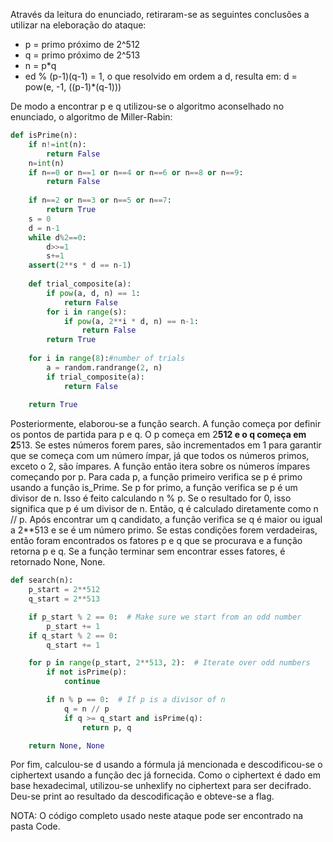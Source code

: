 Através da leitura do enunciado, retiraram-se as seguintes conclusões a utilizar na eleboração do ataque:
- p = primo próximo de 2^512
- q = primo próximo de 2^513
- n = p*q
- ed % (p-1)(q-1) = 1, o que resolvido em ordem a d, resulta em: d = pow(e, -1, ((p-1)*(q-1)))

De modo a encontrar p e q utilizou-se o algoritmo aconselhado no enunciado, o algoritmo de Miller-Rabin:

```python
def isPrime(n):
    if n!=int(n):
        return False
    n=int(n)
    if n==0 or n==1 or n==4 or n==6 or n==8 or n==9:
        return False
        
    if n==2 or n==3 or n==5 or n==7:
        return True
    s = 0
    d = n-1
    while d%2==0:
        d>>=1
        s+=1
    assert(2**s * d == n-1)
  
    def trial_composite(a):
        if pow(a, d, n) == 1:
            return False
        for i in range(s):
            if pow(a, 2**i * d, n) == n-1:
                return False
        return True  
 
    for i in range(8):#number of trials 
        a = random.randrange(2, n)
        if trial_composite(a):
            return False
 
    return True
```

Posteriormente, elaborou-se a função search. A função começa por definir os pontos de partida para p e q. O p começa em 2**512 e o q começa em 2**513. Se estes números forem pares, são incrementados em 1 para garantir que se começa com um número ímpar, já que todos os números primos, exceto o 2, são ímpares. A função então itera sobre os números ímpares começando por p. Para cada p, a função primeiro verifica se p é primo usando a função is_Prime. Se p for primo, a função verifica se p é um divisor de n. Isso é feito calculando n % p. Se o resultado for 0, isso significa que p é um divisor de n. Então, q é calculado diretamente como n // p. Após encontrar um q candidato, a função verifica se q é maior ou igual a 2**513 e se é um número primo. Se estas condições forem verdadeiras, então foram encontrados os fatores p e q que se procurava e a função retorna p e q. Se a função terminar sem encontrar esses fatores, é retornado None, None.


```python
def search(n):
    p_start = 2**512
    q_start = 2**513

    if p_start % 2 == 0:  # Make sure we start from an odd number
        p_start += 1
    if q_start % 2 == 0:
        q_start += 1

    for p in range(p_start, 2**513, 2):  # Iterate over odd numbers
        if not isPrime(p):
            continue

        if n % p == 0:  # If p is a divisor of n
            q = n // p
            if q >= q_start and isPrime(q):
                return p, q

    return None, None
```

Por fim, calculou-se d usando a fórmula já mencionada e descodificou-se o ciphertext usando a função dec já fornecida. Como o ciphertext é dado em base hexadecimal, utilizou-se unhexlify no ciphertext para ser decifrado. Deu-se print ao resultado da descodificação e obteve-se a flag.

NOTA: O código completo usado neste ataque pode ser encontrado na pasta Code.


